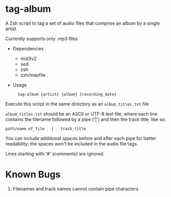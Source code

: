 # tag-album

A Zsh script to tag a set of audio files that comprise an album by a single artist.

Currently supports only .mp3 files.

* Dependencies
  - mid3v2
  - sed
  - zsh
  - zsh/mapfile

* Usage

        tag-album {artist} {album} {recording_date}

Execute this script in the same directory as an `album_titles.txt` file

`album_titles.txt` should be an ASCII or UTF-8 text file, where each line
contains the filename followed by a pipe ('|') and then the track title, like so:

```
path/name_of_file   |   track_title
```

You can include additional spaces before and after each pipe for better
readability; the spaces won't be included in the audio file tags.

Lines starting with '#' (comments) are ignored.

# Known Bugs

1. Filenames and track names cannot contain pipe characters
